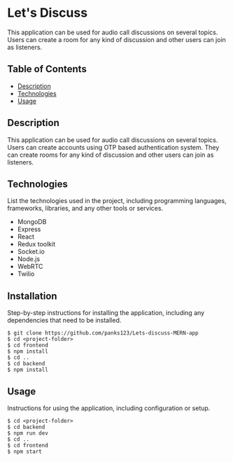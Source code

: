 
# Let's Discuss

This application can be used for audio call discussions on several topics. Users can
create a room for any kind of discussion and other users can join as listeners.


## Table of Contents

- [Description](#description)
- [Technologies](#technologies)
- [Usage](#usage)

## Description

This application can be used for audio call discussions on several topics. Users can create accounts using OTP based authentication system.
They can create rooms for any kind of discussion and other users can join as listeners.

## Technologies

List the technologies used in the project, including programming languages, frameworks, libraries, and any other tools or services.

- MongoDB
- Express
- React
- Redux toolkit
- Socket.io
- Node.js
- WebRTC
- Twilio


## Installation

Step-by-step instructions for installing the application, including any dependencies that need to be installed.

```
$ git clone https://github.com/panks123/Lets-discuss-MERN-app
$ cd <project-folder>
$ cd frontend
$ npm install
$ cd ..
$ cd backend
$ npm install
```

## Usage

Instructions for using the application, including configuration or setup.

```
$ cd <project-folder>
$ cd backend
$ npm run dev
$ cd ..
$ cd frontend
$ npm start
```
